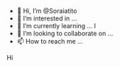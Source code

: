 - 👋 Hi, I’m @Soraiatito
- 👀 I’m interested in ...
- 🌱 I’m currently learning ... I
- 💞️ I’m looking to collaborate on ...
- 📫 How to reach me ...

<!---
Soraiatito/Soraiatito is a ✨ special ✨ repository because its `README.md` (this file) appears on your GitHub profile.
You can click the Preview link to take a look at your changes.
--->
Hi
